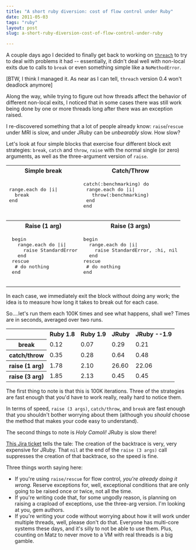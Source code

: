 ```yaml
---
title: "A short ruby diversion: cost of flow control under Ruby"
date: 2011-05-03
tags: "ruby"
layout: post
slug: a-short-ruby-diversion-cost-of-flow-control-under-ruby

---
```


A couple days ago I decided to finally get back to working on [`threach`](https://github.com/billdueber/threach) to try to deal with problems it had -- essentially, it didn't deal well with non-local exits due to calls to `break` or even something simple like a `NoMethodError`.

[BTW, I think I managed it. As near as I can tell, `threach` version 0.4 won't deadlock anymore]

Along the way, while trying to figure out how threads affect the behavior of different non-local exits, I noticed that in some cases there was still work being done by one or more threads long after there was an exception raised.

I re-discovered something that a lot of people already know: `raise`/`rescue` under MRI is slow, and under JRuby can be *unbearably* slow. How slow?

Let's look at four simple blocks that exercise four different block exit strategies: `break`, `catch` and `throw`, `raise` with the normal single (or zero) arguments, as well as the three-argument version of `raise`.

<table class="data">
  <tr>
    <th>Simple break</th><th>Catch/Throw</th>
  </tr>
  <tr>
    <td>
      <pre lang="ruby">
range.each do |i|
  break
end
      </pre>
    </td>
    <td>
      <pre lang="ruby">
catch(:benchmarking) do  
 range.each do |i|
   throw(:benchmarking)
 end
end
      </pre>
    </td>
  </tr>
  <tr>
    <th>Raise (1 arg)</th><th>Raise (3 args)</th>
  </tr>
  <tr>
    <td>
      <pre lang="ruby">
 begin
   range.each do |i|
     raise StandardError
   end
 rescue
  # do nothing
 end
     </pre>
    </td>
    <td>
      <pre lang="ruby">
begin
  range.each do |i|
    raise StandardError, :hi, nil
  end
rescue
 # do nothing
end
      </pre>
    </td>
  </tr>
</table>


In each case, we immediately exit the block without doing any work; the idea is to measure how long it takes to break out for each case.

So....let's run them each 100K times and see what happens, shall we? Times are in seconds, averaged over two runs.


<table class="data" id="t">
  <tr>
    <th></th><th>Ruby 1.8</th><th>Ruby 1.9</th><th>JRuby</th><th>JRuby --1.9</th>
  </tr>  
  <tr><th>break</th>        <td>0.12</td><td>0.07</td><td>0.29</td> <td>0.21</td></tr>
  <tr><th>catch/throw</th>  <td>0.35</td><td>0.28</td><td>0.64</td> <td>0.48</td></tr>
  <tr><th>raise (1 arg)</th><td>1.78</td><td>2.10</td><td class="bad">26.60</td><td class="bad">22.06</td></tr>
  <tr><th>raise (3 arg)</th><td>1.85</td><td>2.13</td><td>0.45</td> <td>0.45</td></tr>
</table>

The first thing to note is that this is 100K iterations. Three of the strategies are fast enough that you'd have to work really, really hard to notice them.

In terms of speed, `raise (3 args)`, `catch/throw`, and `break` are fast enough that you shouldn't bother worrying about them (although you *should* choose the method that makes your code easy to understand).

The second things to note is *Holy Camoli!* JRuby is slow there!

[This Jira ticket](http://jira.codehaus.org/browse/JRUBY-5534) tells the tale: The creation of the backtrace is very, very expensive for JRuby. That `nil` at the end of the `raise (3 args)` call suppresses the creation of that backtrace, so the speed is fine.

Three things worth saying here:

* If you're using `raise/rescue` for flow control, *you're already doing it wrong.* Reserve exceptions for, well, exceptional conditions that are only going to be raised once or twice, not all the time.
* If you're writing code that, for some ungodly reason, is planning on raising a crapload of exceptions, use the three-arg version. I'm looking at you, gem authors.
* If you're writing your code without worrying about how it will work under multiple threads, well, please don't do that. Everyone has multi-core systems these days, and it's silly to not be able to use them. Plus, counting on Matz to never move to a VM with real threads is a big gamble.
